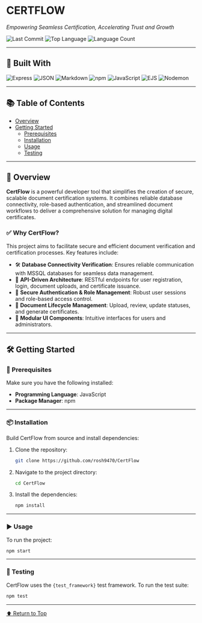 # CERTFLOW

*Empowering Seamless Certification, Accelerating Trust and Growth*

![Last Commit](https://img.shields.io/github/last-commit/rosh9470/CertFlow?style=flat&logo=git&logoColor=white&color=0080ff)
![Top Language](https://img.shields.io/github/languages/top/rosh9470/CertFlow?style=flat&color=0080ff)
![Language Count](https://img.shields.io/github/languages/count/rosh9470/CertFlow?style=flat&color=0080ff)

---

## 🚀 Built With

![Express](https://img.shields.io/badge/Express-000000.svg?style=flat&logo=Express&logoColor=white)
![JSON](https://img.shields.io/badge/JSON-000000.svg?style=flat&logo=JSON&logoColor=white)
![Markdown](https://img.shields.io/badge/Markdown-000000.svg?style=flat&logo=Markdown&logoColor=white)
![npm](https://img.shields.io/badge/npm-CB3837.svg?style=flat&logo=npm&logoColor=white)
![JavaScript](https://img.shields.io/badge/JavaScript-F7DF1E.svg?style=flat&logo=JavaScript&logoColor=black)
![EJS](https://img.shields.io/badge/EJS-B4CA65.svg?style=flat&logo=EJS&logoColor=black)
![Nodemon](https://img.shields.io/badge/Nodemon-76D04B.svg?style=flat&logo=Nodemon&logoColor=white)

---

## 📚 Table of Contents

- [Overview](#overview)
- [Getting Started](#getting-started)
  - [Prerequisites](#prerequisites)
  - [Installation](#installation)
  - [Usage](#usage)
  - [Testing](#testing)

---

## 🧾 Overview

**CertFlow** is a powerful developer tool that simplifies the creation of secure, scalable document certification systems. It combines reliable database connectivity, role-based authentication, and streamlined document workflows to deliver a comprehensive solution for managing digital certificates.

### ✅ Why CertFlow?

This project aims to facilitate secure and efficient document verification and certification processes. Key features include:

- 🛠️ **Database Connectivity Verification**: Ensures reliable communication with MSSQL databases for seamless data management.
- 🚀 **API-Driven Architecture**: RESTful endpoints for user registration, login, document uploads, and certificate issuance.
- 🔐 **Secure Authentication & Role Management**: Robust user sessions and role-based access control.
- 📄 **Document Lifecycle Management**: Upload, review, update statuses, and generate certificates.
- 🎨 **Modular UI Components**: Intuitive interfaces for users and administrators.

---

## 🛠️ Getting Started

### 🔧 Prerequisites

Make sure you have the following installed:

- **Programming Language**: JavaScript
- **Package Manager**: npm

---

### 📦 Installation

Build CertFlow from source and install dependencies:

1. Clone the repository:

   ```bash
   git clone https://github.com/rosh9470/CertFlow
   ```

2. Navigate to the project directory:

   ```bash
   cd CertFlow
   ```

3. Install the dependencies:

   ```bash
   npm install
   ```

---

### ▶️ Usage

To run the project:

```bash
npm start
```

---

### 🧪 Testing

CertFlow uses the `{test_framework}` test framework. To run the test suite:

```bash
npm test
```

---

[⬆ Return to Top](#certflow)
